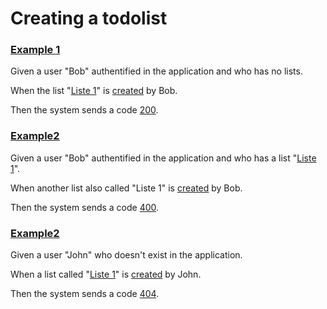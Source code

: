 # Creating a todolist

### [Example 1](- "creating a new list")

Given a user "Bob" authentified in the application and who has no lists.

When the list "[Liste 1](- "#list")" is [created](- "#result = createList(#list)") by Bob.

Then the system sends a code [200](- "?=#result.code").

### [Example2](- "creating a new list with the same name as another one")

Given a user "Bob" authentified in the application and who has a list "[Liste 1](- "#list")".

When another list also called "Liste 1" is [created](- "#result = createAlreadyExistingList(#list)") by Bob.

Then the system sends a code [400](- "?=#result.code").

### [Example2](- "creating a new list with an invalid user")

Given a user "John" who doesn't exist in the application.

When a list called "[Liste 1](- "#list")" is [created](- "#result = createListWithInvalidUser(#list)") by John.

Then the system sends a code [404](- "?=#result.code").

